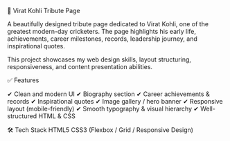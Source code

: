 🏏 Virat Kohli Tribute Page

A beautifully designed tribute page dedicated to Virat Kohli, one of the greatest modern-day cricketers.
The page highlights his early life, achievements, career milestones, records, leadership journey, and inspirational quotes.

This project showcases my web design skills, layout structuring, responsiveness, and content presentation abilities.

✅ Features

✔ Clean and modern UI
✔ Biography section
✔ Career achievements & records
✔ Inspirational quotes
✔ Image gallery / hero banner
✔ Responsive layout (mobile-friendly)
✔ Smooth typography & visual hierarchy
✔ Well-structured HTML & CSS

🛠️ Tech Stack
HTML5
CSS3 (Flexbox / Grid / Responsive Design)
